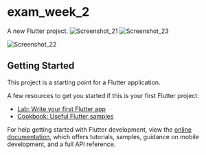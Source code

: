 # exam_week_2

A new Flutter project.
![Screenshot_21](https://github.com/JImaruf/Exam_Week_2/assets/95274187/bb0af308-506e-4f60-ad9f-bfb96aa8ffe8)
![Screenshot_23](https://github.com/JImaruf/Exam_Week_2/assets/95274187/354fd400-77e5-43d3-b870-2759ec5ba054)

![Screenshot_22](https://github.com/JImaruf/Exam_Week_2/assets/95274187/0e7bdc47-2f74-42d0-9c85-f1fbb4debc92)

## Getting Started

This project is a starting point for a Flutter application.

A few resources to get you started if this is your first Flutter project:

- [Lab: Write your first Flutter app](https://docs.flutter.dev/get-started/codelab)
- [Cookbook: Useful Flutter samples](https://docs.flutter.dev/cookbook)

For help getting started with Flutter development, view the
[online documentation](https://docs.flutter.dev/), which offers tutorials,
samples, guidance on mobile development, and a full API reference.
